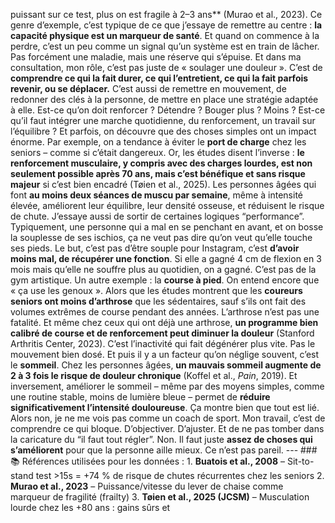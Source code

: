 puissant sur ce test, plus on est fragile à 2–3 ans** (Murao et al., 2023). Ce genre d’exemple, c’est typique de ce que j’essaye de remettre au centre : **la capacité physique est un marqueur de santé**. Et quand on commence à la perdre, c’est un peu comme un signal qu’un système est en train de lâcher. Pas forcément une maladie, mais une réserve qui s’épuise. Et dans ma consultation, mon rôle, c’est pas juste de « soulager une douleur ». C’est de **comprendre ce qui la fait durer, ce qui l’entretient, ce qui la fait parfois revenir, ou se déplacer.** C’est aussi de remettre en mouvement, de redonner des clés à la personne, de mettre en place une stratégie adaptée à elle. Est-ce qu’on doit renforcer ? Détendre ? Bouger plus ? Moins ? Est-ce qu’il faut intégrer une marche quotidienne, du renforcement, un travail sur l’équilibre ? Et parfois, on découvre que des choses simples ont un impact énorme. Par exemple, on a tendance à éviter le **port de charge** chez les seniors – comme si c’était dangereux. Or, les études disent l’inverse : **le renforcement musculaire, y compris avec des charges lourdes, est non seulement possible après 70 ans, mais c’est bénéfique et sans risque majeur** si c’est bien encadré (Tøien et al., 2025). Les personnes âgées qui font **au moins deux séances de muscu par semaine**, même à intensité élevée, améliorent leur équilibre, leur densité osseuse, et réduisent le risque de chute. J’essaye aussi de sortir de certaines logiques “performance”. Typiquement, une personne qui a mal en se penchant en avant, et on bosse la souplesse de ses ischios, ça ne veut pas dire qu’on veut qu’elle touche ses pieds. Le but, c’est pas d’être souple pour Instagram, c’est **d’avoir moins mal, de récupérer une fonction**. Si elle a gagné 4 cm de flexion en 3 mois mais qu’elle ne souffre plus au quotidien, on a gagné. C’est pas de la gym artistique. Un autre exemple : la **course à pied**. On entend encore que « ça use les genoux ». Alors que les études montrent que les **coureurs seniors ont moins d’arthrose** que les sédentaires, sauf s’ils ont fait des volumes extrêmes de course pendant des années. L’arthrose n’est pas une fatalité. Et même chez ceux qui ont déjà une arthrose, **un programme bien calibré de course et de renforcement peut diminuer la douleur** (Stanford Arthritis Center, 2023). C’est l’inactivité qui fait dégénérer plus vite. Pas le mouvement bien dosé. Et puis il y a un facteur qu’on néglige souvent, c’est le **sommeil**. Chez les personnes âgées, **un mauvais sommeil augmente de 2 à 3 fois le risque de douleur chronique** (Koffel et al., *Pain*, 2019). Et inversement, améliorer le sommeil – même par des moyens simples, comme une routine stable, moins de lumière bleue – permet de **réduire significativement l’intensité douloureuse**. Ça montre bien que tout est lié. Alors non, je ne me vois pas comme un coach de sport. Mon travail, c’est de comprendre ce qui bloque. D’objectiver. D’ajuster. Et de ne pas tomber dans la caricature du “il faut tout régler”. Non. Il faut juste **assez de choses qui s’améliorent** pour que la personne aille mieux. Ce n’est pas pareil. --- ### 📚 Références utilisées pour les données : 1. **Buatois et al., 2008** – Sit-to-stand test >15s = +74 % de risque de chutes récurrentes chez les seniors 2. **Murao et al., 2023** – Puissance/vitesse du lever de chaise comme marqueur de fragilité (frailty) 3. **Tøien et al., 2025 (JCSM)** – Musculation lourde chez les +80 ans : gains sûrs et